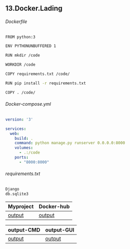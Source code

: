 13.Docker.Lading
----
###### Dockerfile

```bash
FROM python:3

ENV PYTHONUNBUFFERED 1

RUN mkdir /code

WORKDIR /code

COPY requirements.txt /code/

RUN pip install -r requirements.txt

COPY . /code/

```

###### Docker-compose.yml

```yaml
version: '3'

services:
  web:
    build: .
    command: python manage.py runserver 0.0.0.0:8000
    volumes:
      - .:/code
    ports:
      - "8000:8000"
```

###### requirements.txt

```bash
Django
db.sqlite3
```

|Myproject|Docker-hub|
| :------------ |:------------ |
|[output](https://github.com/manlyalex/test-courses-ci-cd/tree/master/13.Docker.Lading/project)|[output](https://hub.docker.com/r/manlyx/django)|

|output-CMD|output-GUI|
| :------------ |:------------ |
|[output](https://ibb.co/V2xYxq8)|[output](https://ibb.co/0nMY7XG)|

